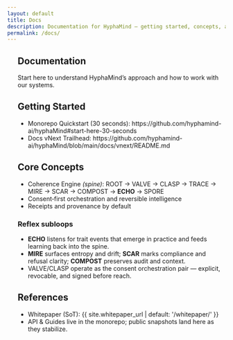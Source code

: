 ```yaml
---
layout: default
title: Docs
description: Documentation for HyphaMind — getting started, concepts, and references.
permalink: /docs/
---
```


<section class="container" style="padding-left:1.5rem">
  <h1 class="mt-0">Documentation</h1>
  <p class="mt-1">Start here to understand HyphaMind’s approach and how to work with our systems.</p>

  <h2 class="mt-2">Getting Started</h2>
  <ul>
    <li>Monorepo Quickstart (30 seconds): https://github.com/hyphamind-ai/hyphaMind#start-here-30-seconds</li>
    <li>Docs vNext Trailhead: https://github.com/hyphamind-ai/hyphaMind/blob/main/docs/vnext/README.md</li>
  </ul>

  <h2 class="mt-2">Core Concepts</h2>
  <ul>
    <li>Coherence Engine <em>(spine)</em>: ROOT → VALVE → CLASP → TRACE → MIRE → SCAR → COMPOST → <strong>ECHO</strong> → SPORE</li>
    <li>Consent‑first orchestration and reversible intelligence</li>
    <li>Receipts and provenance by default</li>
  </ul>

  <h3 class="mt-2">Reflex subloops</h3>
  <ul>
    <li><strong>ECHO</strong> listens for trait events that emerge in practice and feeds learning back into the spine.</li>
    <li><strong>MIRE</strong> surfaces entropy and drift; <strong>SCAR</strong> marks compliance and refusal clarity; <strong>COMPOST</strong> preserves audit and context.</li>
    <li>VALVE/CLASP operate as the consent orchestration pair — explicit, revocable, and signed before reach.</li>
  </ul>

  <h2 class="mt-2">References</h2>
  <ul>
    <li>Whitepaper (SoT): {{ site.whitepaper_url | default: '/whitepaper/' }}</li>
    <li>API &amp; Guides live in the monorepo; public snapshots land here as they stabilize.</li>
  </ul>
</section>
